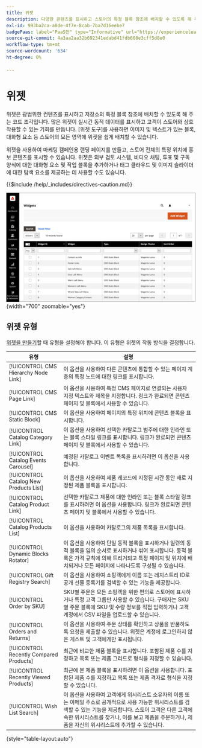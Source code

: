 ```yaml
---
title: 위젯
description: 다양한 콘텐츠를 표시하고 스토어의 특정 블록 참조에 배치할 수 있도록 해 주는 코드 조각을 제공하는 위젯에 대해 알아봅니다.
exl-id: 993ba2ca-a8de-4f7e-8cab-7ba7d16eebe7
badgePaas: label="PaaS만" type="Informative" url="https://experienceleague.adobe.com/en/docs/commerce/user-guides/product-solutions" tooltip="Adobe Commerce 온 클라우드 프로젝트(Adobe 관리 PaaS 인프라) 및 온프레미스 프로젝트에만 적용됩니다."
source-git-commit: 4a3aa2aa32b692341edabd41fdb608e3cff5d8e0
workflow-type: tm+mt
source-wordcount: '634'
ht-degree: 0%

---
```


# 위젯

위젯은 광범위한 컨텐츠를 표시하고 저장소의 특정 블록 참조에 배치할 수 있도록 해 주는 코드 조각입니다. 많은 위젯이 실시간 동적 데이터를 표시하고 고객이 스토어와 상호 작용할 수 있는 기회를 만듭니다. [위젯 도구]를 사용하면 이미지 및 텍스트가 있는 블록, 대화형 요소 등 스토어의 모든 영역에 위젯을 쉽게 배치할 수 있습니다.

위젯을 사용하여 마케팅 캠페인용 랜딩 페이지를 만들고, 스토어 전체의 특정 위치에 홍보 콘텐츠를 표시할 수 있습니다. 위젯은 외부 검토 시스템, 비디오 채팅, 투표 및 구독 양식에 대한 대화형 요소 및 작업 블록을 추가하거나 태그 클라우드 및 이미지 슬라이더에 대한 탐색 요소를 제공하는 데 사용할 수도 있습니다.

{{$include /help/_includes/directives-caution.md}}

![새 제품 목록 위젯](./assets/storefront-home-page-new-products.png){width="700" zoomable="yes"}

## 위젯 유형

[위젯을 만들기](widget-create.md)할 때 유형을 설정해야 합니다. 이 유형은 위젯의 작동 방식을 결정합니다.

| 유형 | 설명 |
|--- |--- |
| [!UICONTROL CMS Hierarchy Node Link] | 이 옵션을 사용하여 다른 콘텐츠에 통합할 수 있는 페이지 계층의 특정 노드에 대한 링크를 표시합니다. |
| [!UICONTROL CMS Page Link] | 이 옵션을 사용하여 특정 CMS 페이지로 연결되는 사용자 지정 텍스트와 제목을 지정합니다. 링크가 완료되면 콘텐츠 페이지 및 블록에서 사용할 수 있습니다. |
| [!UICONTROL CMS Static Block] | 이 옵션을 사용하여 페이지의 특정 위치에 콘텐츠 블록을 표시합니다. |
| [!UICONTROL Catalog Category Link] | 이 옵션을 사용하여 선택한 카탈로그 범주에 대한 인라인 또는 블록 스타일 링크를 표시합니다. 링크가 완료되면 콘텐츠 페이지 및 블록에서 사용할 수 있습니다. |
| [!UICONTROL Catalog Events Carousel] | 예정된 카탈로그 이벤트 목록을 표시하려면 이 옵션을 사용합니다. |
| [!UICONTROL Catalog New Products List] | 이 옵션을 사용하여 제품 레코드에 지정된 시간 동안 새로 지정된 제품 블록을 표시합니다. |
| [!UICONTROL Catalog Product Link] | 선택한 카탈로그 제품에 대한 인라인 또는 블록 스타일 링크를 표시하려면 이 옵션을 사용합니다. 링크가 완료되면 콘텐츠 페이지 및 블록에서 사용할 수 있습니다. |
| [!UICONTROL Catalog Products List] | 이 옵션을 사용하여 카탈로그의 제품 목록을 표시합니다. |
| [!UICONTROL Dynamic Blocks Rotator] | 이 옵션을 사용하여 단일 동적 블록을 표시하거나 일련의 동적 블록을 임의 순서로 표시하거나 섞어 표시합니다. 동적 블록은 가격 규칙에 의해 트리거되고 특정 페이지 및 위치에 배치되거나 모든 페이지에 나타나도록 구성될 수 있습니다. |
| [!UICONTROL Gift Registry Search] | 이 옵션을 사용하여 쇼핑객에게 이름 또는 레지스트리 ID로 공개 선물 등록기를 검색할 수 있는 기능을 제공합니다. |
| [!UICONTROL Order by SKU] | SKU별 주문은 모든 쇼핑객을 위한 편의로 스토어에 표시하거나 특정 고객 그룹만 사용할 수 있습니다. 구매자는 SKU별 주문 블록에 SKU 및 수량 정보를 직접 입력하거나 고객 계정에서 CSV 파일을 업로드할 수 있습니다. |
| [!UICONTROL Orders and Returns] | 이 옵션을 사용하여 주문 상태를 확인하고 상품을 반품하도록 요청을 제출할 수 있습니다. 위젯은 계정에 로그인하지 않은 게스트 및 고객에게만 표시됩니다. |
| [!UICONTROL Recently Compared Products] | 최근에 비교한 제품 블록을 표시합니다. 포함된 제품 수를 지정하고 목록 또는 제품 그리드로 형식을 지정할 수 있습니다. |
| [!UICONTROL Recently Viewed Products] | 최근에 본 제품 블록을 표시하려면 이 옵션을 사용합니다. 포함된 제품 수를 지정하고 목록 또는 제품 격자로 형식을 지정할 수 있습니다. |
| [!UICONTROL Wish List Search] | 이 옵션을 사용하여 고객에게 위시리스트 소유자의 이름 또는 이메일 주소로 공개적으로 사용 가능한 위시리스트를 검색할 수 있는 기능을 제공합니다. 스토어 고객은 다른 고객에 속한 위시리스트를 찾거나, 이를 보고 제품을 주문하거나, 제품을 자신의 위시리스트에 추가할 수 있습니다. |

{style="table-layout:auto"}

<!-- Last updated from includes: 2022-08-30 15:36:09 -->
